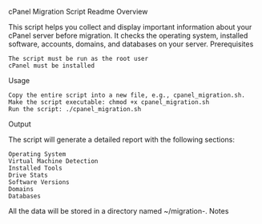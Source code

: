 cPanel Migration Script Readme
Overview

This script helps you collect and display important information about your cPanel server before migration. It checks the operating system, installed software, accounts, domains, and databases on your server.
Prerequisites

    The script must be run as the root user
    cPanel must be installed

Usage

    Copy the entire script into a new file, e.g., cpanel_migration.sh.
    Make the script executable: chmod +x cpanel_migration.sh
    Run the script: ./cpanel_migration.sh

Output

The script will generate a detailed report with the following sections:

    Operating System
    Virtual Machine Detection
    Installed Tools
    Drive Stats
    Software Versions
    Domains
    Databases

All the data will be stored in a directory named ~/migration-<DATE>.
Notes

